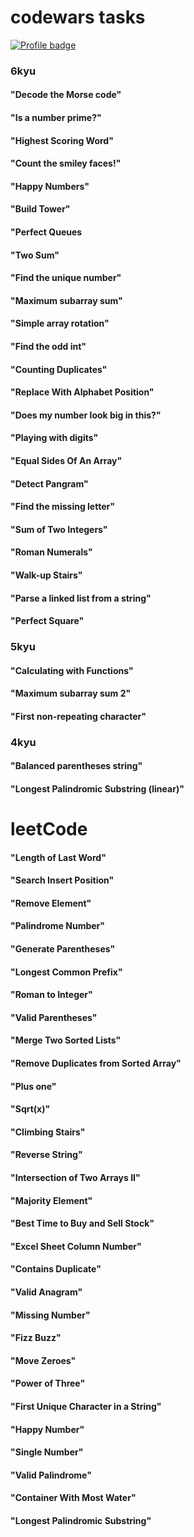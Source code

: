 # codewars tasks

[![Profile badge](https://www.codewars.com/users/RomanKostyrin/badges/large)](https://www.codewars.com/users/RomanKostyrin)

### 6kyu

#### "Decode the Morse code"

#### "Is a number prime?"

#### "Highest Scoring Word"

#### "Count the smiley faces!"

#### "Happy Numbers"

#### "Build Tower"

#### "Perfect Queues

#### "Two Sum"

#### "Find the unique number"

#### "Maximum subarray sum"

#### "Simple array rotation"

#### "Find the odd int"

#### "Counting Duplicates"

#### "Replace With Alphabet Position"

#### "Does my number look big in this?"

#### "Playing with digits"

#### "Equal Sides Of An Array"

#### "Detect Pangram"

#### "Find the missing letter"

#### "Sum of Two Integers"

#### "Roman Numerals"

#### "Walk-up Stairs"

#### "Parse a linked list from a string"

#### "Perfect Square"

### 5kyu

#### "Calculating with Functions"

#### "Maximum subarray sum 2"

#### "First non-repeating character"

### 4kyu

#### "Balanced parentheses string"

#### "Longest Palindromic Substring (linear)"

# leetCode

#### "Length of Last Word"

#### "Search Insert Position"

#### "Remove Element"

#### "Palindrome Number"

#### "Generate Parentheses"

#### "Longest Common Prefix"

#### "Roman to Integer"

#### "Valid Parentheses"

#### "Merge Two Sorted Lists"

#### "Remove Duplicates from Sorted Array"

#### "Plus one"

#### "Sqrt(x)"

#### "Climbing Stairs"

#### "Reverse String"

#### "Intersection of Two Arrays II"

#### "Majority Element"

#### "Best Time to Buy and Sell Stock"

#### "Excel Sheet Column Number"

#### "Contains Duplicate"

#### "Valid Anagram"

#### "Missing Number"

#### "Fizz Buzz"

#### "Move Zeroes"

#### "Power of Three"

#### "First Unique Character in a String"

#### "Happy Number"

#### "Single Number"

#### "Valid Palindrome"

#### "Container With Most Water"

#### "Longest Palindromic Substring"
